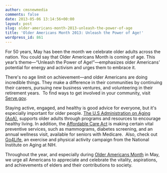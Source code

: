 ```yaml
---
author: cmsnewmedia
comments: false
date: 2013-05-06 13:14:56+00:00
layout: post
slug: older-americans-month-2013-unleash-the-power-of-age
title: 'Older Americans Month 2013: Unleash the Power of Age!'
wordpress_id: 861
---
```


For 50 years, May has been the month we celebrate older adults across the nation. You could say that Older Americans Month is coming of age. This year’s theme—“Unleash the Power of Age!”—emphasizes older Americans’ potential for energy and activism and urges them to embrace it.




There's no age limit on achievement—and older Americans are doing incredible things. They make a difference in their communities by continuing their careers, pursuing new business ventures, and volunteering in their retirement years.  To find ways to get involved in your community, visit [Serve.gov](http://www.Serve.gov).




Staying active, engaged, and healthy is good advice for everyone, but it's especially important for older people. [The U.S Administration on Aging (AoA)](http://www.aoa.gov/), supports older adults through programs and resources to encourage healthy living. In addition, the [Affordable Care Act](http://www.healthcare.gov/law/information-for-you/seniors.html) is making certain vital preventive services, such as mammograms, diabetes screening, and an annual wellness visit, available for seniors with Medicare.  Also, check out [Go4Life](http://go4life.nia.nih.gov/), an exercise and physical activity campaign from the National Institute on Aging at NIH.




Throughout the year, and especially during [Older Americans Month](http://www.olderamericansmonth.acl.gov/) in May, we urge all Americans to appreciate and celebrate the vitality, aspirations, and achievements of elders and their contributions to society.

